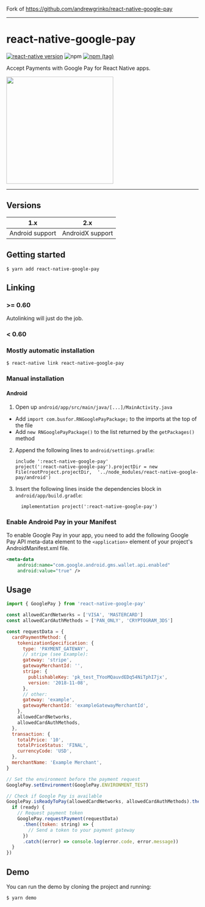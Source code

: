 Fork of https://github.com/andrewgrinko/react-native-google-pay

---

# react-native-google-pay

[![react-native version](https://img.shields.io/badge/react--native-0.41-0ba7d3.svg?style=flat-square)](https://github.com/facebook/react-native/releases/tag/v0.41.0)
![npm](https://img.shields.io/npm/dw/react-native-google-pay.svg?style=flat-square)
[![npm (tag)](https://img.shields.io/npm/v/react-native-google-pay/latest.svg?style=flat-square)](https://github.com/busfor/react-native-google-pay/tree/master)

Accept Payments with Google Pay for React Native apps.

<div>
<img width="280px" src="emulator.gif" />
</div>

---

## Versions

| 1.x             | 2.x              |
| --------------- | ---------------- |
| Android support | AndroidX support |

## Getting started

`$ yarn add react-native-google-pay`

## Linking

### >= 0.60

Autolinking will just do the job.

### < 0.60

### Mostly automatic installation

`$ react-native link react-native-google-pay`

### Manual installation

#### Android

1. Open up `android/app/src/main/java/[...]/MainActivity.java`

- Add `import com.busfor.RNGooglePayPackage;` to the imports at the top of the file
- Add `new RNGooglePayPackage()` to the list returned by the `getPackages()` method

2. Append the following lines to `android/settings.gradle`:
   ```
   include ':react-native-google-pay'
   project(':react-native-google-pay').projectDir = new File(rootProject.projectDir,  '../node_modules/react-native-google-pay/android')
   ```
3. Insert the following lines inside the dependencies block in `android/app/build.gradle`:
   ```
     implementation project(':react-native-google-pay')
   ```

### Enable Android Pay in your Manifest

To enable Google Pay in your app, you need to add the following Google Pay API meta-data element to the `<application>` element of your project's AndroidManifest.xml file.

```xml
<meta-data
    android:name="com.google.android.gms.wallet.api.enabled"
    android:value="true" />
```

## Usage

```javascript
import { GooglePay } from 'react-native-google-pay'

const allowedCardNetworks = ['VISA', 'MASTERCARD']
const allowedCardAuthMethods = ['PAN_ONLY', 'CRYPTOGRAM_3DS']

const requestData = {
  cardPaymentMethod: {
    tokenizationSpecification: {
      type: 'PAYMENT_GATEWAY',
      // stripe (see Example):
      gateway: 'stripe',
      gatewayMerchantId: '',
      stripe: {
        publishableKey: 'pk_test_TYooMQauvdEDq54NiTphI7jx',
        version: '2018-11-08',
      },
      // other:
      gateway: 'example',
      gatewayMerchantId: 'exampleGatewayMerchantId',
    },
    allowedCardNetworks,
    allowedCardAuthMethods,
  },
  transaction: {
    totalPrice: '10',
    totalPriceStatus: 'FINAL',
    currencyCode: 'USD',
  },
  merchantName: 'Example Merchant',
}

// Set the environment before the payment request
GooglePay.setEnvironment(GooglePay.ENVIRONMENT_TEST)

// Check if Google Pay is available
GooglePay.isReadyToPay(allowedCardNetworks, allowedCardAuthMethods).then((ready) => {
  if (ready) {
    // Request payment token
    GooglePay.requestPayment(requestData)
      .then((token: string) => {
        // Send a token to your payment gateway
      })
      .catch((error) => console.log(error.code, error.message))
  }
})
```

## Demo

You can run the demo by cloning the project and running:

`$ yarn demo`
